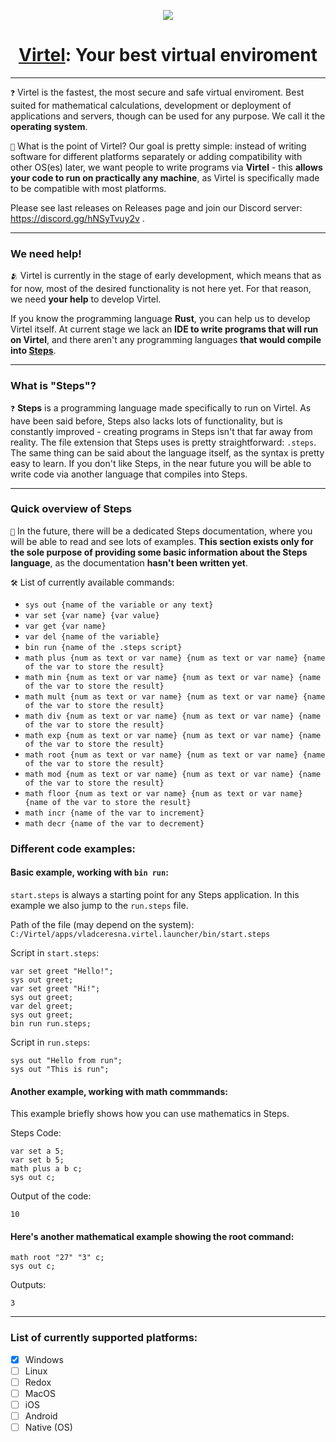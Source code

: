 <p align="center">
<img src='https://i.postimg.cc/d0WWH1MR/a2c68588eab85ad2459788d74bd36534.webp' border='0'/>
<h1 align="center"><u>Virtel</u>: Your best virtual enviroment</h1>
</p>

-------------
`❓` Virtel is the fastest, the most secure and safe virtual enviroment. Best suited for mathematical calculations, development or deployment of applications and servers, though can be used for any purpose. We call it the **operating system**.

`🎯` What is the point of Virtel? Our goal is pretty simple: instead of writing software for different platforms separately or adding compatibility with other OS(es) later, we want people to write programs via **Virtel** - this **allows your code to run on practically any machine**, as Virtel is specifically made to be compatible with most platforms.

Please see last releases on Releases page and join our Discord server: https://discord.gg/hNSyTvuy2v .

--------------
### We need help!
`🫂` Virtel is currently in the stage of early development, which means that as for now, most of the desired functionality is not here yet. For that reason, we need **your help** to develop Virtel.

If you know the programming language **Rust**, you can help us to develop Virtel itself. At current stage we lack an **IDE to write programs that will run on Virtel**, and there aren't any programming languages **that would compile into <u>Steps</u>**.

-----------
### What is "Steps"?
`❓` **Steps** is a programming language made specifically to run on Virtel. As have been said before, Steps also lacks lots of functionality, but is constantly improved - creating programs in Steps isn't that far away from reality. The file extension that Steps uses is pretty straightforward: `.steps`. The same thing can be said about the language itself, as the syntax is pretty easy to learn. If you don't like Steps, in the near future you will be able to write code via another language that compiles into Steps.

------------
### Quick overview of Steps
`🔬` In the future, there will be a dedicated Steps documentation, where you will be able to read and see lots of examples. **This section exists only for the sole purpose of providing some basic information about the Steps language**, as the documentation **hasn't been written yet**.

`🛠️` List of currently available commands:
* `sys out {name of the variable or any text}`
* `var set {var name} {var value}`
* `var get {var name}`
* `var del {name of the variable}`
* `bin run {name of the .steps script}`
* `math plus {num as text or var name} {num as text or var name} {name of the var to store the result}`
* `math min {num as text or var name} {num as text or var name} {name of the var to store the result}`
* `math mult {num as text or var name} {num as text or var name} {name of the var to store the result}`
* `math div {num as text or var name} {num as text or var name} {name of the var to store the result}`
* `math exp {num as text or var name} {num as text or var name} {name of the var to store the result}`
* `math root {num as text or var name} {num as text or var name} {name of the var to store the result}`
* `math mod {num as text or var name} {num as text or var name} {name of the var to store the result}`
* `math floor {num as text or var name} {num as text or var name} {name of the var to store the result}`
* `math incr {name of the var to increment}`
* `math decr {name of the var to decrement}`

### Different code examples:
#### Basic example, working with `bin run`: 
`start.steps` is always a starting point for any Steps application. In this example we also jump to the `run.steps` file.

Path of the file (may depend on the system): `C:/Virtel/apps/vladceresna.virtel.launcher/bin/start.steps`

Script in `start.steps`:
```
var set greet "Hello!";
sys out greet;
var set greet "Hi!";
sys out greet;
var del greet;
sys out greet;
bin run run.steps;
```
Script in `run.steps`:
```
sys out "Hello from run";
sys out "This is run";
```

#### Another example, working with math commmands:
This example briefly shows how you can use mathematics in Steps.

Steps Code:
```
var set a 5;
var set b 5;
math plus a b c;
sys out c;
```
Output of the code:
```
10
```

#### Here's another mathematical example showing the root command:
```
math root "27" "3" c;
sys out c;
```
Outputs:
```
3
```

---------
### List of currently supported platforms:
* [x] Windows
* [ ] Linux
* [ ] Redox
* [ ] MacOS
* [ ] iOS
* [ ] Android
* [ ] Native (OS)
